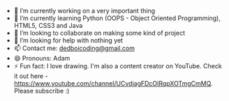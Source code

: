 
- 🔭 I’m currently working on a very important thing
- 🌱 I’m currently learning Python (OOPS - Object Oriented Programming), HTML5, CSS3 and Java
- 👯 I’m looking to collaborate on making some kind of project
- 🤔 I’m looking for help with nothing yet
- 📫 Contact me: dedboicoding@gmail.com
- 😄 Pronouns: Adam
- ⚡ Fun fact: I love drawing.
I'm also a content creator on YouTube. Check it out here - https://www.youtube.com/channel/UCvdjagFDcOIRqpXOTmgCmMQ. Please subscribe :)
